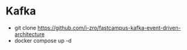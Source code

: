 # Kafka

- git clone https://github.com/i-zro/fastcampus-kafka-event-driven-architecture 
- docker compose up -d
